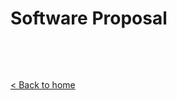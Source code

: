 # Software Proposal

<!--- Add introductory information regarding the Software Proposal here -->

<!--- Include a photo of the Software Proposal here -->

<!--- Go over the details of the Software Proposal here -->


&nbsp;

&nbsp;

[< Back to home](./index.md)

